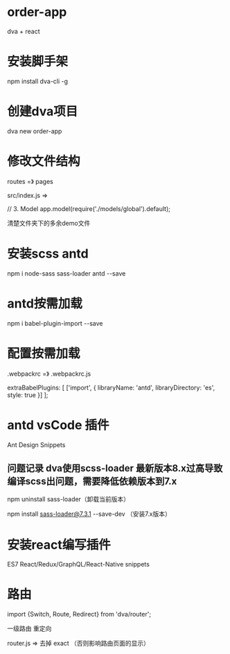 # order-app

dva + react

# 安装脚手架

npm install dva-cli -g

# 创建dva项目

dva new order-app

# 修改文件结构

routes =》 pages

src/index.js =>

// 3. Model
app.model(require('./models/global').default);

清楚文件夹下的多余demo文件

# 安装scss antd

npm i node-sass sass-loader antd --save

# antd按需加载

npm i  babel-plugin-import --save

# 配置按需加载

.webpackrc  =》 .webpackrc.js

extraBabelPlugins: [
    ['import', { libraryName: 'antd', libraryDirectory: 'es', style: true }]
  ];

# antd vsCode 插件

Ant Design Snippets

## 问题记录   dva使用scss-loader 最新版本8.x过高导致编译scss出问题，需要降低依赖版本到7.x

npm uninstall sass-loader（卸载当前版本）

npm install sass-loader@7.3.1 --save-dev  （安装7.x版本）

# 安装react编写插件

ES7 React/Redux/GraphQL/React-Native snippets

# 路由

import {Switch, Route, Redirect} from 'dva/router';

一级路由 重定向

router.js => 去掉 exact  （否则影响路由页面的显示）
